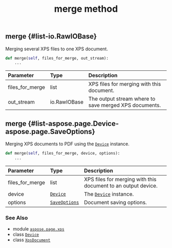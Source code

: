 ﻿---
title: merge method
second_title: Aspose.Page for Python via .NET API References
description: 
type: docs
weight: 350
url: /python-net/aspose.page.xps/xpsdocument/merge/
is_root: false
---

## merge {#list-io.RawIOBase}

Merging several XPS files to one XPS document.



```python
def merge(self, files_for_merge, out_stream):
    ...
```


| Parameter | Type | Description |
| :- | :- | :- |
| files_for_merge | list | XPS files for merging with this document. |
| out_stream | io.RawIOBase | The output stream where to save merged XPS documents. |


## merge {#list-aspose.page.Device-aspose.page.SaveOptions}

Merging XPS documents to PDF using the [`Device`](/page/python-net/aspose.page/device) instance.



```python
def merge(self, files_for_merge, device, options):
    ...
```


| Parameter | Type | Description |
| :- | :- | :- |
| files_for_merge | list | XPS files for merging with this document to an output device. |
| device | [`Device`](/page/python-net/aspose.page/device) | The [`Device`](/page/python-net/aspose.page/device) instance. |
| options | [`SaveOptions`](/page/python-net/aspose.page/saveoptions) | Document saving options. |



### See Also
* module [`aspose.page.xps`](../../)
* class [`Device`](/page/python-net/aspose.page/device)
* class [`XpsDocument`](/page/python-net/aspose.page.xps/xpsdocument)

